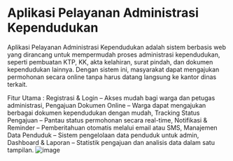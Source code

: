 # Aplikasi Pelayanan Administrasi Kependudukan
Aplikasi Pelayanan Administrasi Kependudukan adalah sistem berbasis web yang dirancang untuk mempermudah proses administrasi kependudukan, seperti pembuatan KTP, KK, akta kelahiran, surat pindah, dan dokumen kependudukan lainnya. Dengan sistem ini, masyarakat dapat mengajukan permohonan secara online tanpa harus datang langsung ke kantor dinas terkait.

Fitur Utama : Registrasi & Login – Akses mudah bagi warga dan petugas administrasi, Pengajuan Dokumen Online – Warga dapat mengajukan berbagai dokumen kependudukan dengan mudah, Tracking Status Pengajuan – Pantau status permohonan secara real-time, Notifikasi & Reminder – Pemberitahuan otomatis melalui email atau SMS, Manajemen Data Penduduk – Sistem pengelolaan data penduduk untuk admin, Dashboard & Laporan – Statistik pengajuan dan analisis data dalam satu tampilan.
![image](https://github.com/user-attachments/assets/a88df250-d5c5-47ce-a6e4-dabe51067b89)
